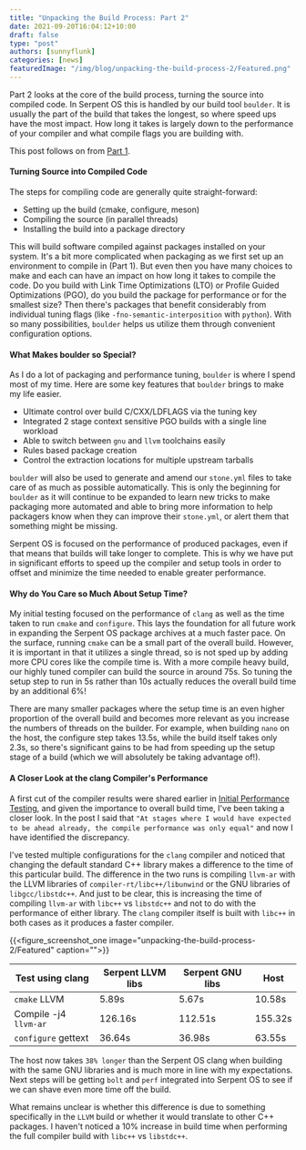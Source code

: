```yaml
---
title: "Unpacking the Build Process: Part 2"
date: 2021-09-20T16:04:12+10:00
draft: false
type: "post"
authors: [sunnyflunk]
categories: [news]
featuredImage: "/img/blog/unpacking-the-build-process-2/Featured.png"
---
```


Part 2 looks at the core of the build process, turning the source into compiled code. In Serpent OS this is handled by
our build tool `boulder`. It is usually the part of the build that takes the longest, so where speed ups have the most
impact. How long it takes is largely down to the performance of your compiler and what compile flags you are building
with.

<!--more-->

This post follows on from [Part 1](/blog/2021/08/25/unpacking-the-build-process-part-1).

#### Turning Source into Compiled Code

The steps for compiling code are generally quite straight-forward:
- Setting up the build (cmake, configure, meson)
- Compiling the source (in parallel threads)
- Installing the build into a package directory

This will build software compiled against packages installed on your system. It's a bit more complicated when packaging
as we first set up an environment to compile in (Part 1). But even then you have many choices to make and each can have
an impact on how long it takes to compile the code. Do you build with Link Time Optimizations (LTO) or Profile Guided
Optimizations (PGO), do you build the package for performance or for the smallest size? Then there's packages that
benefit considerably from individual tuning flags (like `-fno-semantic-interposition` with `python`). With so many
possibilities, `boulder` helps us utilize them through convenient configuration options.

#### What Makes boulder so Special?

As I do a lot of packaging and performance tuning, `boulder` is where I spend most of my time. Here are some key
features that `boulder` brings to make my life easier.

 - Ultimate control over build C/CXX/LDFLAGS via the tuning key
 - Integrated 2 stage context sensitive PGO builds with a single line workload
 - Able to switch between `gnu` and `llvm` toolchains easily
 - Rules based package creation
 - Control the extraction locations for multiple upstream tarballs

`boulder` will also be used to generate and amend our `stone.yml` files to take care of as much as possible
automatically. This is only the beginning for `boulder` as it will continue to be expanded to learn new tricks to make
packaging more automated and able to bring more information to help packagers know when they can improve their
`stone.yml`, or alert them that something might be missing.

Serpent OS is focused on the performance of produced packages, even if that means that builds will take longer to
complete. This is why we have put in significant efforts to speed up the compiler and setup tools in order to offset and
minimize the time needed to enable greater performance.

#### Why do You Care so Much About Setup Time?

My initial testing focused on the performance of `clang` as well as the time taken to run `cmake` and `configure`. This
lays the foundation for all future work in expanding the Serpent OS package archives at a much faster pace. On the
surface, running `cmake` can be a small part of the overall build. However, it is important in that it utilizes a single
thread, so is not sped up by adding more CPU cores like the compile time is. With a more compile heavy build, our
highly tuned compiler can build the source in around 75s. So tuning the setup step to run in 5s rather than 10s actually
reduces the overall build time by an additional 6%!

There are many smaller packages where the setup time is an even higher proportion of the overall build and becomes more
relevant as you increase the numbers of threads on the builder. For example, when building `nano` on the host, the
configure step takes 13.5s, while the build itself takes only 2.3s, so there's significant gains to be had from speeding
up the setup stage of a build (which we will absolutely be taking advantage of!).

#### A Closer Look at the clang Compiler's Performance

A first cut of the compiler results were shared earlier in [Initial Performance Testing](../blog/2021/08/02/initial-performance-testing),
and given the importance to overall build time, I've been taking a closer look. In the post I said that `"At stages
where I would have expected to be ahead already, the compile performance was only equal"` and now I have identified the
discrepancy.

I've tested multiple configurations for the `clang` compiler and noticed that changing the default standard C++ library
makes a difference to the time of this particular build. The difference in the two runs is compiling `llvm-ar` with the
LLVM libraries of `compiler-rt/libc++/libunwind` or the GNU libraries of `libgcc/libstdc++`. And just to be clear, this
is increasing the time of compiling `llvm-ar` with `libc++` vs `libstdc++` and not to do with the performance of either
library. The `clang` compiler itself is built with `libc++` in both cases as it produces a faster compiler.

{{<figure_screenshot_one image="unpacking-the-build-process-2/Featured" caption="">}}

| Test using clang      | Serpent LLVM libs | Serpent GNU libs |  Host        |
|-----------------------|-------------------|------------------|--------------|
| `cmake` LLVM          | 5.89s             | 5.67s            |  10.58s      |
| Compile -j4 `llvm-ar` | 126.16s           | 112.51s          |  155.32s     |
| `configure` gettext   | 36.64s            | 36.98s           |  63.55s      |

The host now takes `38% longer` than the Serpent OS clang when building with the same GNU libraries and is much more in
line with my expectations. Next steps will be getting `bolt` and `perf` integrated into Serpent OS to see if we can
shave even more time off the build.

What remains unclear is whether this difference is due to something specifically in the `LLVM` build or whether it would
translate to other C++ packages. I haven't noticed a 10% increase in build time when performing the full compiler
build with `libc++` vs `libstdc++`.
